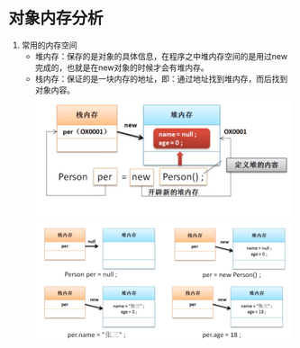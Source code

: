 # 对象内存分析
1. 常用的内存空间
    - 堆内存：保存的是对象的具体信息，在程序之中堆内存空间的是用过new完成的，也就是在new对象的时候才会有堆内存。
    - 栈内存：保证的是一块内存的地址，即：通过地址找到堆内存，而后找到对象内容。
![](../JavaSE/img/StackAnalysis.png)
![](../JavaSE/img/StackAnalysis01.png)
